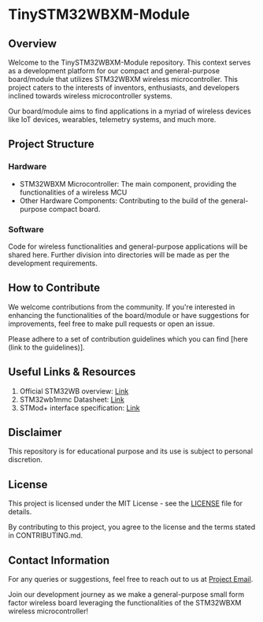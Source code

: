 # TinySTM32WBXM-Module

## Overview
Welcome to the TinySTM32WBXM-Module repository. This context serves as a development platform for our compact and general-purpose board/module that utilizes STM32WBXM wireless microcontroller. This project caters to the interests of inventors, enthusiasts, and developers inclined towards wireless microcontroller systems. 

Our board/module aims to find applications in a myriad of wireless devices like IoT devices, wearables, telemetry systems, and much more.

## Project Structure

### Hardware
- STM32WBXM Microcontroller: The main component, providing the functionalities of a wireless MCU
- Other Hardware Components: Contributing to the build of the general-purpose compact board.

### Software
Code for wireless functionalities and general-purpose applications will be shared here. Further division into directories will be made as per the development requirements.

## How to Contribute
We welcome contributions from the community. If you're interested in enhancing the functionalities of the board/module or have suggestions for improvements, feel free to make pull requests or open an issue. 

Please adhere to a set of contribution guidelines which you can find [here (link to the guidelines)].

## Useful Links & Resources
1. Official STM32WB overview: [Link](https://www.st.com/resource/en/product_presentation/microcontrollers_stm32wbxm_wireless-modules_product_overview.pdf)
2. STM32wb1mmc Datasheet: [Link](https://www.st.com/resource/en/datasheet/stm32wb1mmc.pdf)
3. STMod+ interface specification: [Link](https://www.st.com/resource/en/technical_note/tn1238-stmod-interface-specification-stmicroelectronics.pdf)

## Disclaimer
This repository is for educational purpose and its use is subject to personal discretion. 

## License
This project is licensed under the MIT License - see the [LICENSE](LICENSE) file for details.

By contributing to this project, you agree to the license and the terms stated in CONTRIBUTING.md.

## Contact Information
For any queries or suggestions, feel free to reach out to us at [Project Email](mailto:jakub.michalik.pro@gmail.com). 

Join our development journey as we make a general-purpose small form factor wireless board leveraging the functionalities of the STM32WBXM wireless microcontroller!
